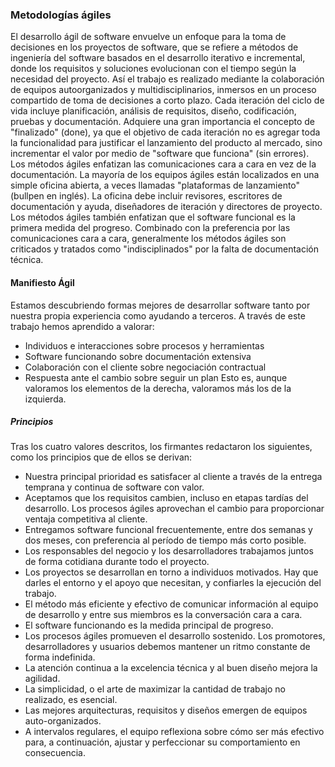 ### Metodologías ágiles
El desarrollo ágil de software envuelve un enfoque para la toma de decisiones en los proyectos de software, que se refiere a métodos de ingeniería del software basados en el desarrollo iterativo e incremental, donde los requisitos y soluciones evolucionan con el tiempo según la necesidad del proyecto. Así el trabajo es realizado mediante la colaboración de equipos autoorganizados y multidisciplinarios, inmersos en un proceso compartido de toma de decisiones a corto plazo.
Cada iteración del ciclo de vida incluye planificación, análisis de requisitos, diseño, codificación, pruebas y documentación. Adquiere una gran importancia el concepto de "finalizado" (done), ya que el objetivo de cada iteración no es agregar toda la funcionalidad para justificar el lanzamiento del producto al mercado, sino incrementar el valor por medio de "software que funciona" (sin errores).
Los métodos ágiles enfatizan las comunicaciones cara a cara en vez de la documentación. La mayoría de los equipos ágiles están localizados en una simple oficina abierta, a veces llamadas "plataformas de lanzamiento" (bullpen en inglés). La oficina debe incluir revisores, escritores de documentación y ayuda, diseñadores de iteración y directores de proyecto. Los métodos ágiles también enfatizan que el software funcional es la primera medida del progreso. Combinado con la preferencia por las comunicaciones cara a cara, generalmente los métodos ágiles son criticados y tratados como "indisciplinados" por la falta de documentación técnica.

#### Manifiesto Ágil
Estamos descubriendo formas mejores de desarrollar software tanto por nuestra propia experiencia como ayudando a terceros. A través de este trabajo hemos aprendido a valorar:
- Individuos e interacciones sobre procesos y herramientas
- Software funcionando sobre documentación extensiva
- Colaboración con el cliente sobre negociación contractual
- Respuesta ante el cambio sobre seguir un plan
Esto es, aunque valoramos los elementos de la derecha, valoramos más los de la izquierda.

##### Principios
Tras los cuatro valores descritos, los firmantes redactaron los siguientes, como los principios que de ellos se derivan:
* Nuestra principal prioridad es satisfacer al cliente a través de la entrega temprana y continua de software con valor.
* Aceptamos que los requisitos cambien, incluso en etapas tardías del desarrollo. Los procesos ágiles aprovechan el cambio para proporcionar ventaja competitiva al cliente.
* Entregamos software funcional frecuentemente, entre dos semanas y dos meses, con preferencia al período de tiempo más corto posible.
* Los responsables del negocio y los desarrolladores trabajamos juntos de forma cotidiana durante todo el proyecto.
* Los proyectos se desarrollan en torno a individuos motivados. Hay que darles el entorno y el apoyo que necesitan, y confiarles la ejecución del trabajo.
* El método más eficiente y efectivo de comunicar información al equipo de desarrollo y entre sus miembros es la conversación cara a cara.
* El software funcionando es la medida principal de progreso.
* Los procesos ágiles promueven el desarrollo sostenido. Los promotores, desarrolladores y usuarios debemos mantener un ritmo constante de forma indefinida.
* La atención continua a la excelencia técnica y al buen diseño mejora la agilidad.
* La simplicidad, o el arte de maximizar la cantidad de trabajo no realizado, es esencial.
* Las mejores arquitecturas, requisitos y diseños emergen de equipos auto-organizados.
* A intervalos regulares, el equipo reflexiona sobre cómo ser más efectivo para, a continuación, ajustar y perfeccionar su comportamiento en consecuencia.